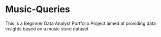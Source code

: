 # Music-Queries
This is a Beginner Data Analyst Portfolio Project aimed at providing data insights based on a music store dataset
